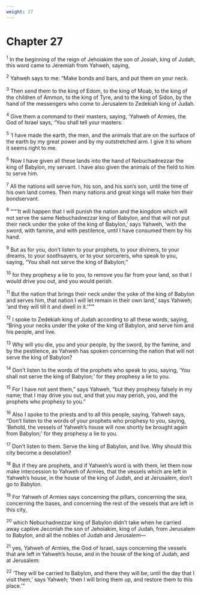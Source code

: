 ```yaml
---
weight: 27
---
```


# Chapter 27

<sup>1</sup> In the beginning of the reign of Jehoiakim the son of Josiah, king of Judah, this word came to Jeremiah from Yahweh, saying, 

<sup>2</sup> Yahweh says to me: “Make bonds and bars, and put them on your neck. 

<sup>3</sup> Then send them to the king of Edom, to the king of Moab, to the king of the children of Ammon, to the king of Tyre, and to the king of Sidon, by the hand of the messengers who come to Jerusalem to Zedekiah king of Judah. 

<sup>4</sup> Give them a command to their masters, saying, ‘Yahweh of Armies, the God of Israel says, “You shall tell your masters: 

<sup>5</sup> ‘I have made the earth, the men, and the animals that are on the surface of the earth by my great power and by my outstretched arm. I give it to whom it seems right to me. 

<sup>6</sup> Now I have given all these lands into the hand of Nebuchadnezzar the king of Babylon, my servant. I have also given the animals of the field to him to serve him. 

<sup>7</sup> All the nations will serve him, his son, and his son’s son, until the time of his own land comes. Then many nations and great kings will make him their bondservant. 

<sup>8</sup> “‘“‘It will happen that I will punish the nation and the kingdom which will not serve the same Nebuchadnezzar king of Babylon, and that will not put their neck under the yoke of the king of Babylon,’ says Yahweh, ‘with the sword, with famine, and with pestilence, until I have consumed them by his hand. 

<sup>9</sup> But as for you, don’t listen to your prophets, to your diviners, to your dreams, to your soothsayers, or to your sorcerers, who speak to you, saying, “You shall not serve the king of Babylon;” 

<sup>10</sup> for they prophesy a lie to you, to remove you far from your land, so that I would drive you out, and you would perish. 

<sup>11</sup> But the nation that brings their neck under the yoke of the king of Babylon and serves him, that nation I will let remain in their own land,’ says Yahweh; ‘and they will till it and dwell in it.’”’” 

<sup>12</sup> I spoke to Zedekiah king of Judah according to all these words, saying, “Bring your necks under the yoke of the king of Babylon, and serve him and his people, and live. 

<sup>13</sup> Why will you die, you and your people, by the sword, by the famine, and by the pestilence, as Yahweh has spoken concerning the nation that will not serve the king of Babylon? 

<sup>14</sup> Don’t listen to the words of the prophets who speak to you, saying, ‘You shall not serve the king of Babylon;’ for they prophesy a lie to you. 

<sup>15</sup> For I have not sent them,” says Yahweh, “but they prophesy falsely in my name; that I may drive you out, and that you may perish, you, and the prophets who prophesy to you.” 

<sup>16</sup> Also I spoke to the priests and to all this people, saying, Yahweh says, “Don’t listen to the words of your prophets who prophesy to you, saying, ‘Behold, the vessels of Yahweh’s house will now shortly be brought again from Babylon;’ for they prophesy a lie to you. 

<sup>17</sup> Don’t listen to them. Serve the king of Babylon, and live. Why should this city become a desolation? 

<sup>18</sup> But if they are prophets, and if Yahweh’s word is with them, let them now make intercession to Yahweh of Armies, that the vessels which are left in Yahweh’s house, in the house of the king of Judah, and at Jerusalem, don’t go to Babylon. 

<sup>19</sup> For Yahweh of Armies says concerning the pillars, concerning the sea, concerning the bases, and concerning the rest of the vessels that are left in this city, 

<sup>20</sup> which Nebuchadnezzar king of Babylon didn’t take when he carried away captive Jeconiah the son of Jehoiakim, king of Judah, from Jerusalem to Babylon, and all the nobles of Judah and Jerusalem— 

<sup>21</sup> yes, Yahweh of Armies, the God of Israel, says concerning the vessels that are left in Yahweh’s house, and in the house of the king of Judah, and at Jerusalem: 

<sup>22</sup> ‘They will be carried to Babylon, and there they will be, until the day that I visit them,’ says Yahweh; ‘then I will bring them up, and restore them to this place.’” 


